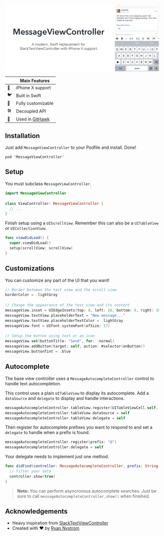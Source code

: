 <p align="center">
  <img src="/animation.gif" />
</p>

|         | Main Features  |
----------|-----------------
📱 | iPhone X support
🐦 | Built in Swift
💅 | Fully customizable
🛠 | Decoupled API
🦅 | Used in [GitHawk](https://github.com/rnystrom/githawk)

## Installation

Just add `MessageViewController` to your Podfile and install. Done!

```
pod 'MessageViewController'
```

## Setup

You must subclass `MessageViewController`.

```swift
import MessageViewController

class ViewController: MessageViewController {
  // ...
}
```

Finish setup using a `UIScrollView`. Remember this can also be a `UITableView` or `UICollectionView`.

```swift
func viewDidLoad() {
  super.viewDidLoad()
  setup(scrollView: scrollView)
}
```

## Customizations

You can customize any part of the UI that you want!

```swift
// Border between the text view and the scroll view
borderColor = .lightGray

// Change the appearance of the text view and its content
messageView.inset = UIEdgeInsets(top: 8, left: 16, bottom: 8, right: 16)
messageView.textView.placeholderText = "New message..."
messageView.textView.placeholderTextColor = .lightGray
messageView.font = UIFont.systemFont(ofSize: 17)

// Setup the button using text or an icon
messageView.set(buttonTitle: "Send", for: .normal)
messageView.addButton(target: self, action: #selector(onButton))
messageView.buttonTint = .blue
```

## Autocomplete

The base view controller uses a `MessageAutocompleteController` control to handle text autocompletion.

This control uses a plain `UITableView` to display its autocomplete. Add a `dataSource` and `delegate` to display and handle interactions.

```swift
messageAutocompleteController.tableView.register(UITableViewCell.self, forCellReuseIdentifier: "cell")
messageAutocompleteController.tableView.dataSource = self
messageAutocompleteController.tableView.delegate = self
```

Then register for autocomplete prefixes you want to respond to and set a `delegate` to handle when a prefix is found.

```swift
messageAutocompleteController.register(prefix: "@")
messageAutocompleteController.delegate = self
```

Your delegate needs to implement just one method.

```swift
func didFind(controller: MessageAutocompleteController, prefix: String, word: String) {
  // filter your data
  controller.show(true)
}
```

> **Note:** You can perform asyncronous autocomplete searches. Just be sure to call `messageAutocompleteController.show()` when finished.

## Acknowledgements

- Heavy inspiration from [SlackTextViewController](https://github.com/slackhq/SlackTextViewController)
- Created with ❤️ by [Ryan Nystrom](https://twitter.com/_ryannystrom)